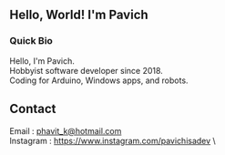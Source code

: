 ## Hello, World! I'm Pavich
### Quick Bio
Hello, I'm Pavich.\
Hobbyist software developer since 2018.\
Coding for Arduino, Windows apps, and robots.
## Contact
Email : phavit_k@hotmail.com \
Instagram : https://www.instagram.com/pavichisadev \
